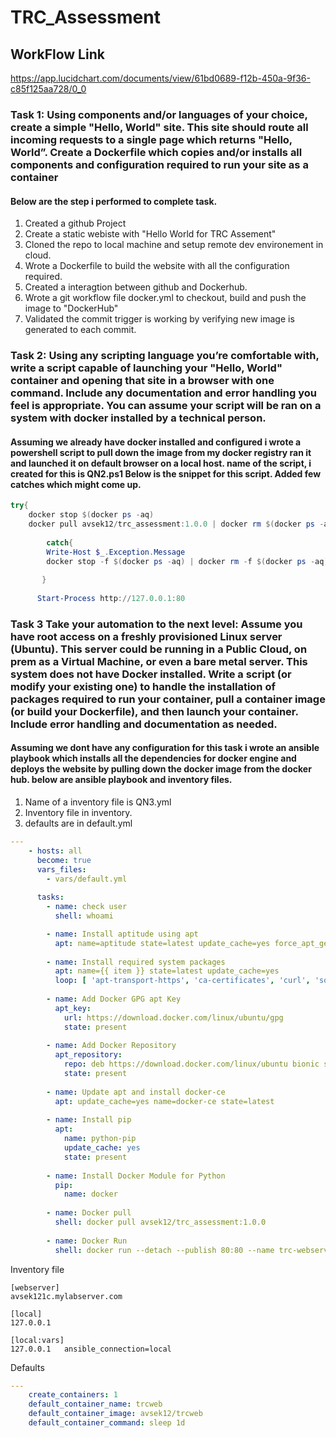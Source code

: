 # TRC_Assessment

## WorkFlow Link 
https://app.lucidchart.com/documents/view/61bd0689-f12b-450a-9f36-c85f125aa728/0_0

### Task 1: Using components and/or languages of your choice, create a simple "Hello, World" site. This site should route all incoming requests to a single page which returns "Hello, World”. Create a Dockerfile which copies and/or installs all components and configuration required to run your site as a container

#### Below are the step i performed to complete task.

1. Created a github Project 
2. Create a static webiste with "Hello World for TRC Assement"
3. Cloned the repo to local machine and setup remote dev environement in cloud.
4. Wrote a Dockerfile to build the website with all the configuration required.
5. Created a interagtion between github and Dockerhub.
6. Wrote a git workflow file docker.yml to checkout, build and push the image to "DockerHub"
7. Validated the commit trigger is working by verifying new image is generated to each commit.

### Task 2: Using any scripting language you’re comfortable with, write a script capable of launching your "Hello, World" container and opening that site in a browser with one command. Include any documentation and error handling you feel is appropriate. You can assume your script will be ran on a system with docker installed by a technical person.

#### Assuming we already have docker installed and configured i wrote a powershell script to pull down the image from my docker registry ran it and launched it on default browser on a local host. name of the script, i created for this is QN2.ps1 Below is the snippet for this script. Added few catches which might come up.

```powershell
try{
    docker stop $(docker ps -aq)
    docker pull avsek12/trc_assessment:1.0.0 | docker rm $(docker ps -aq) |  docker run --name trcweb -dp 80:80 avsek12/trc_assessment:1.0.0 }
       
        catch{
        Write-Host $_.Exception.Message 
        docker stop -f $(docker ps -aq) | docker rm -f $(docker ps -aq) | docker rmi $(docker images -q)
       
       }
       
      Start-Process http://127.0.0.1:80
```

### Task 3 Take your automation to the next level: Assume you have root access on a freshly provisioned Linux server (Ubuntu). This server could be running in a Public Cloud, on prem as a Virtual Machine, or even a bare metal server. This system does not have Docker installed. Write a script (or modify your existing one) to handle the installation of packages required to run your container, pull a container image (or build your Dockerfile), and then launch your container.  Include error handling and documentation as needed.

#### Assuming we dont have any configuration for this task i wrote an ansible playbook which installs all the dependencies for docker engine and deploys the website by pulling down the docker image from the docker hub. below are ansible playbook and inventory files.

1. Name of a inventory file is QN3.yml
2. Inventory file in inventory.
3. defaults are in default.yml

```yml
---
    - hosts: all
      become: true
      vars_files:
        - vars/default.yml
    
      tasks:
        - name: check user
          shell: whoami

        - name: Install aptitude using apt
          apt: name=aptitude state=latest update_cache=yes force_apt_get=yes
    
        - name: Install required system packages
          apt: name={{ item }} state=latest update_cache=yes
          loop: [ 'apt-transport-https', 'ca-certificates', 'curl', 'software-properties-common', 'python3-pip', 'virtualenv', 'python3-setuptools']
    
        - name: Add Docker GPG apt Key
          apt_key:
            url: https://download.docker.com/linux/ubuntu/gpg
            state: present
    
        - name: Add Docker Repository
          apt_repository:
            repo: deb https://download.docker.com/linux/ubuntu bionic stable
            state: present
    
        - name: Update apt and install docker-ce
          apt: update_cache=yes name=docker-ce state=latest
        
        - name: Install pip
          apt:
            name: python-pip
            update_cache: yes
            state: present
    
        - name: Install Docker Module for Python
          pip:
            name: docker
        
        - name: Docker pull 
          shell: docker pull avsek12/trc_assessment:1.0.0
        
        - name: Docker Run 
          shell: docker run --detach --publish 80:80 --name trc-webserver avsek12/trc_assessment:1.0.0
```
Inventory file
```
[webserver]
avsek121c.mylabserver.com

[local]
127.0.0.1

[local:vars]
127.0.0.1   ansible_connection=local

```
Defaults
```yml
---
    create_containers: 1
    default_container_name: trcweb
    default_container_image: avsek12/trcweb
    default_container_command: sleep 1d

```





